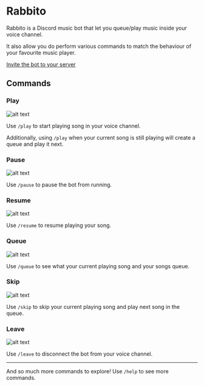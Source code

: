 # Rabbito

Rabbito is a Discord music bot that let you queue/play music inside your voice channel. 

It also allow you do perform various commands to match the behaviour of your favourite music player.

[Invite the bot to your server](https://discord.com/api/oauth2/authorize?client_id=941422364376309771&permissions=139623484416&scope=bot%20applications.commands)

## Commands

### Play

![alt text](https://media.giphy.com/media/Dsf9RUPXQlrzxizfbE/giphy.gif "Play")

Use `/play` to start playing song in your voice channel. 

Additionally, using `/play` when your current song is still playing will create a queue and play it next.

### Pause

![alt text](https://media.giphy.com/media/2ejZCcrNTLxlHa3yDF/giphy.gif "Pause")

Use `/pause` to pause the bot from running.

### Resume

![alt text](https://media.giphy.com/media/NZy0t9PO7sOdcaEHYX/giphy.gif "Resume")

Use `/resume` to resume playing your song.

### Queue

![alt text](https://media.giphy.com/media/ATyxl2mYBsUsDw6zxN/giphy.gif "Queue")

Use `/queue` to see what your current playing song and your songs queue.

### Skip

![alt text](https://media.giphy.com/media/NsPYrO0RMeKlPZf0Fv/giphy.gif "Skip")

Use `/skip` to skip your current playing song and play next song in the queue.

### Leave

![alt text](https://media.giphy.com/media/gsagKoMrCAh8q5x2J1/giphy.gif "Leave")

Use `/leave` to disconnect the bot from your voice channel.

***

And so much more commands to explore! Use `/help` to see more commands.
